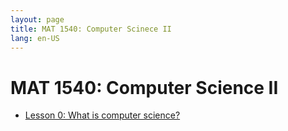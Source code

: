 ```yaml
---
layout: page
title: MAT 1540: Computer Scinece II
lang: en-US
---
```


# MAT 1540: Computer Science II

* [Lesson 0: What is computer science?](lesson0.html)
